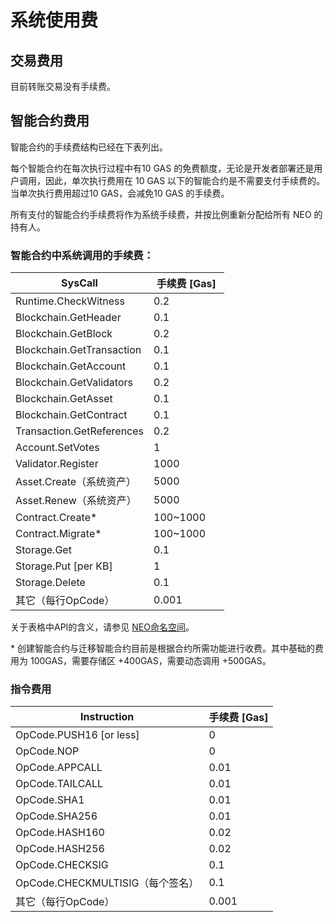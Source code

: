 # 系统使用费

## 交易费用

目前转账交易没有手续费。

## 智能合约费用

智能合约的手续费结构已经在下表列出。

每个智能合约在每次执行过程中有10 GAS 的免费额度，无论是开发者部署还是用户调用，因此，单次执行费用在 10 GAS 以下的智能合约是不需要支付手续费的。当单次执行费用超过10 GAS，会减免10 GAS 的手续费。

所有支付的智能合约手续费将作为系统手续费，并按比例重新分配给所有 NEO 的持有人。

### 智能合约中系统调用的手续费：

| SysCall                      | 手续费 [Gas]  |
|------------------------------|-------------|
| Runtime.CheckWitness         | 0.2           |
| Blockchain.GetHeader         | 0.1           |
| Blockchain.GetBlock          | 0.2           |
| Blockchain.GetTransaction    | 0.1           |
| Blockchain.GetAccount        | 0.1           |
| Blockchain.GetValidators     | 0.2           |
| Blockchain.GetAsset          | 0.1           |
| Blockchain.GetContract       | 0.1           |
| Transaction.GetReferences    | 0.2           |
| Account.SetVotes             | 1             |
| Validator.Register           | 1000          |
| Asset.Create（系统资产）      | 5000          |
| Asset.Renew（系统资产）       | 5000          |
| Contract.Create*             | 100~1000      |
| Contract.Migrate*            | 100~1000      |
| Storage.Get                  | 0.1           |
| Storage.Put [per KB]         | 1             |
| Storage.Delete               | 0.1           |
| 其它（每行OpCode）            | 0.001         |

关于表格中API的含义，请参见 [NEO命名空间](reference/api/neo.md)。

\* 创建智能合约与迁移智能合约目前是根据合约所需功能进行收费。其中基础的费用为 100GAS，需要存储区 +400GAS，需要动态调用 +500GAS。

### 指令费用

| Instruction                           | 手续费 [Gas] |
|---------------------------------------|-------------|
| OpCode.PUSH16 [or less]               | 0             |
| OpCode.NOP                            | 0             |
| OpCode.APPCALL                        | 0.01          |
| OpCode.TAILCALL                       | 0.01          |
| OpCode.SHA1                           | 0.01          |
| OpCode.SHA256                         | 0.01          |
| OpCode.HASH160                        | 0.02          |
| OpCode.HASH256                        | 0.02          |
| OpCode.CHECKSIG                       | 0.1           |
| OpCode.CHECKMULTISIG（每个签名）       | 0.1           |
| 其它（每行OpCode）                     | 0.001         |

